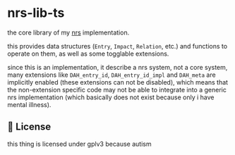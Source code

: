# nrs-lib-ts

the core library of my [nrs](https://github.com/ngoduyanh/nrs) implementation.

this provides data structures (`Entry`, `Impact`, `Relation`, etc.) and
functions to operate on them, as well as some togglable extensions.

since this is an implementation, it describe a nrs system, not a core system,
many extensions like `DAH_entry_id`, `DAH_entry_id_impl` and `DAH_meta`
are implicitly enabled (these extensions can not be disabled), which means
that the non-extension specific code may not be able to integrate into
a generic nrs implementation (which basically does not exist because only
i have mental illness).

## 📄 License

this thing is licensed under gplv3 because autism
